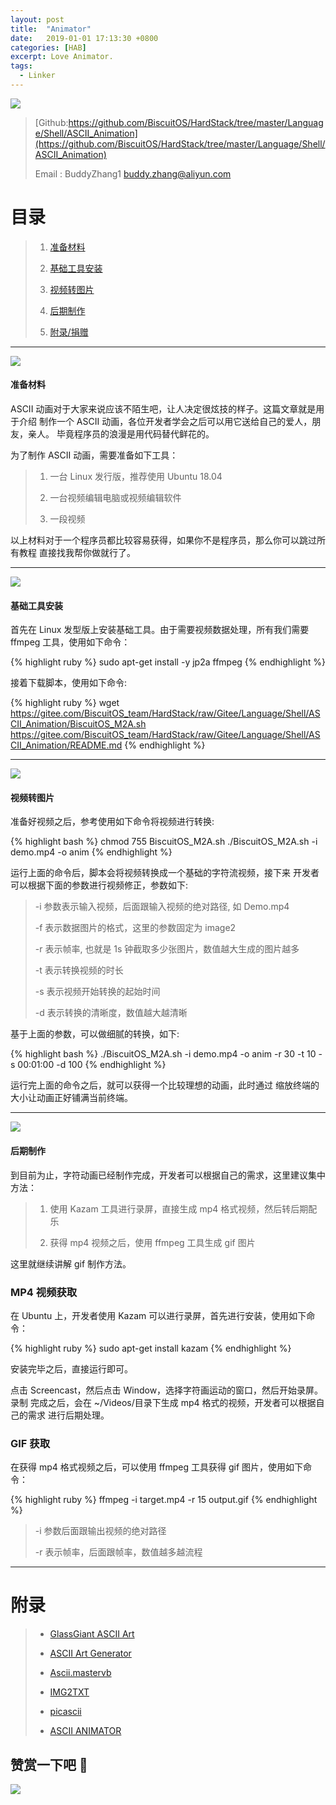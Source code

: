 ```yaml
---
layout: post
title:  "Animator"
date:   2019-01-01 17:13:30 +0800
categories: [HAB]
excerpt: Love Animator.
tags:
  - Linker
---
```


![](https://gitee.com/BiscuitOS_team/PictureSet/raw/Gitee/BiscuitOS/kernel/IND00000L0.PNG)

> [Github:https://github.com/BiscuitOS/HardStack/tree/master/Language/Shell/ASCII_Animation](https://github.com/BiscuitOS/HardStack/tree/master/Language/Shell/ASCII_Animation)
>
> Email : BuddyZhang1 [<buddy.zhang@aliyun.com>](buddy.zhang@aliyun.com)


# 目录

> 1. [准备材料](#准备材料)
>
> 2. [基础工具安装](#基础工具安装)
>
> 3. [视频转图片](#A)
>
> 4. [后期制作](#后期制作)
>
> 5. [附录/捐赠](#附录)

-------------------------------------------

<span id="准备材料"></span>

![](https://gitee.com/BiscuitOS_team/PictureSet/raw/Gitee/BiscuitOS/kernel/IND00000P.jpg)

#### 准备材料

ASCII 动画对于大家来说应该不陌生吧，让人决定很炫技的样子。这篇文章就是用于介绍
制作一个 ASCII 动画，各位开发者学会之后可以用它送给自己的爱人，朋友，亲人。
毕竟程序员的浪漫是用代码替代鲜花的。

为了制作 ASCII 动画，需要准备如下工具：

> 1. 一台 Linux 发行版，推荐使用 Ubuntu 18.04
>
> 2. 一台视频编辑电脑或视频编辑软件
>
> 3. 一段视频

以上材料对于一个程序员都比较容易获得，如果你不是程序员，那么你可以跳过所有教程
直接找我帮你做就行了。

-------------------------------------------------------------------

<span id="基础工具安装"></span>

![](https://gitee.com/BiscuitOS_team/PictureSet/raw/Gitee/BiscuitOS/kernel/IND00000T.jpg)

#### 基础工具安装

首先在 Linux 发型版上安装基础工具。由于需要视频数据处理，所有我们需要 ffmpeg 
工具，使用如下命令：

{% highlight ruby %}
sudo apt-get install -y jp2a ffmpeg
{% endhighlight %}

接着下载脚本，使用如下命令:

{% highlight ruby %}
wget https://gitee.com/BiscuitOS_team/HardStack/raw/Gitee/Language/Shell/ASCII_Animation/BiscuitOS_M2A.sh
https://gitee.com/BiscuitOS_team/HardStack/raw/Gitee/Language/Shell/ASCII_Animation/README.md
{% endhighlight %}

---------------------------------------------------------

<span id="A"></span>

![](https://gitee.com/BiscuitOS_team/PictureSet/raw/Gitee/BiscuitOS/kernel/IND00000I.jpg)

#### 视频转图片

准备好视频之后，参考使用如下命令将视频进行转换:

{% highlight bash %}
chmod 755 BiscuitOS_M2A.sh
./BiscuitOS_M2A.sh -i demo.mp4 -o anim
{% endhighlight %}

运行上面的命令后，脚本会将视频转换成一个基础的字符流视频，接下来
开发者可以根据下面的参数进行视频修正，参数如下:

> -i 参数表示输入视频，后面跟输入视频的绝对路径, 如 Demo.mp4
>
> -f 表示数据图片的格式，这里的参数固定为 image2
>
> -r 表示帧率, 也就是 1s 钟截取多少张图片，数值越大生成的图片越多
>
> -t 表示转换视频的时长
>
> -s 表示视频开始转换的起始时间
>
> -d 表示转换的清晰度，数值越大越清晰

基于上面的参数，可以做细腻的转换，如下:

{% highlight bash %}
./BiscuitOS_M2A.sh -i demo.mp4 -o anim -r 30 -t 10 -s 00:01:00 -d 100
{% endhighlight %}

运行完上面的命令之后，就可以获得一个比较理想的动画，此时通过
缩放终端的大小让动画正好铺满当前终端。

-----------------------------------------------------------

<span id="后期制作"></span>

![](https://gitee.com/BiscuitOS_team/PictureSet/raw/Gitee/BiscuitOS/kernel/IND00000G.jpg)

#### 后期制作

到目前为止，字符动画已经制作完成，开发者可以根据自己的需求，这里建议集中方法：

> 1. 使用 Kazam 工具进行录屏，直接生成 mp4 格式视频，然后转后期配乐
>
> 2. 获得 mp4 视频之后，使用 ffmpeg 工具生成 gif 图片

这里就继续讲解 gif 制作方法。

### MP4 视频获取

在 Ubuntu 上，开发者使用 Kazam 可以进行录屏，首先进行安装，使用如下命令：

{% highlight ruby %}
sudo apt-get install kazam
{% endhighlight %}

安装完毕之后，直接运行即可。

点击 Screencast，然后点击 Window，选择字符画运动的窗口，然后开始录屏。录制
完成之后，会在 ~/Videos/目录下生成 mp4 格式的视频，开发者可以根据自己的需求
进行后期处理。

### GIF 获取

在获得 mp4 格式视频之后，可以使用 ffmpeg 工具获得 gif 图片，使用如下命令：

{% highlight ruby %}
ffmpeg -i target.mp4 -r 15 output.gif
{% endhighlight %}

> -i 参数后面跟输出视频的绝对路径
>
> -r 表示帧率，后面跟帧率，数值越多越流程

------------------------------------------

# <span id="附录">附录</span>

> - [GlassGiant ASCII Art](http://glassgiant.com/ascii/)
> 
> - [ASCII Art Generator](https://www.ascii-art-generator.org/)
>
> - [Ascii.mastervb](http://ascii.mastervb.net/)
>
> - [IMG2TXT](https://www.degraeve.com/img2txt.php)
>
> - [picascii](http://picascii.com/)
>
> - [ASCII ANIMATOR](http://www.qqpr.com/)

## 赞赏一下吧 🙂

![](https://gitee.com/BiscuitOS_team/PictureSet/raw/Gitee/BiscuitOS/kernel/HAB000036.jpg)
